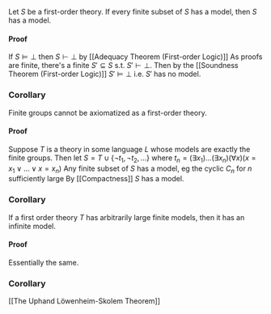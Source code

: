 Let $S$ be a first-order theory.
If every finite subset of $S$ has a model, then $S$ has a model.

#### Proof
If $S\models \bot$ then $S\vdash \bot$ by [[Adequacy Theorem (First-order Logic)]]
As proofs are finite, there's a finite $S'\subseteq S$ s.t. $S'\vdash \bot$. Then by the [[Soundness Theorem (First-order Logic)]] $S'\models \bot$ i.e. $S'$ has no model.

### Corollary 
Finite groups cannot be axiomatized as a first-order theory.
#### Proof
Suppose $T$ is a theory in some language $L$ whose models are exactly the finite groups. Then let
$S=T\cup \{ \neg t_{1},\neg t_{2},\dots \}$
where 
$t_{n}=(\exists x_{1})\dots(\exists x_{n})(\forall x)(x=x_{1}\lor\dots \lor x=x_{n})$
Any finite subset of $S$ has a model, eg the cyclic $C_{n}$ for $n$ sufficiently large
By [[Compactness]] $S$ has a model.

### Corollary
If a first order theory $T$ has arbitrarily large finite models, then it has an infinite model.
#### Proof
Essentially the same.
### Corollary
[[The Uphand Löwenheim-Skolem Theorem]]